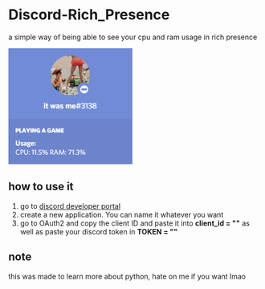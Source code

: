 # Discord-Rich_Presence
a simple way of being able to see your cpu and ram usage in rich presence 

![preview](images/preview.png)

## how to use it
1. go to [discord developer portal](https://discord.com/developers/applications)
2. create a new application. You can name it whatever you want
3. go to OAuth2 and copy the client ID and paste it into **client_id = ""** as well as paste your discord token in **TOKEN = ""**

## note
this was made to learn more about python, hate on me if you want lmao

